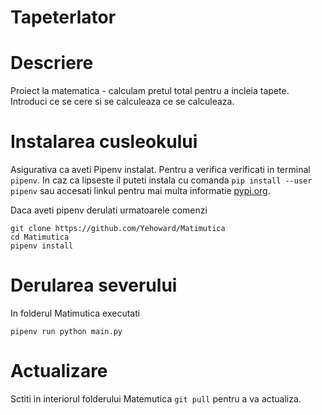 Tapeterlator
===

# Descriere

Proiect la matematica - calculam pretul total pentru a incleia tapete.
Introduci ce se cere si se calculeaza ce se calculeaza.

# Instalarea cusleokului

Asigurativa ca aveti Pipenv instalat. Pentru a verifica verificati in terminal `pipenv`. In caz ca lipseste il puteti instala cu comanda `pip install --user pipenv` sau accesati linkul pentru mai multa informatie [pypi.org](https://pypi.org/project/pipenv/).

Daca aveti pipenv derulati urmatoarele comenzi

```
git clone https://github.com/Yehoward/Matimutica
cd Matimutica
pipenv install
```

# Derularea severului

In folderul Matimutica executati

```
pipenv run python main.py
```

# Actualizare

Sctiti in interiorul folderului Matemutica `git pull` pentru a va actualiza. 
